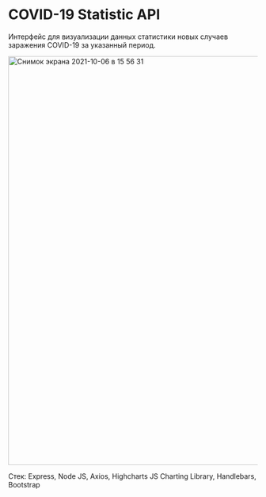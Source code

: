 # COVID-19 Statistic API

Интерфейс для визуализации данных статистики новых случаев заражения COVID-19 за указанный период.

 <img width="824" alt="Снимок экрана 2021-10-06 в 15 56 31" src="https://user-images.githubusercontent.com/27418093/136206649-0403da4c-c3bc-462d-a38b-b6b8269faf12.png">


Стек:
Express, Node JS, Axios, Highcharts JS Charting Library, Handlebars, Bootstrap


